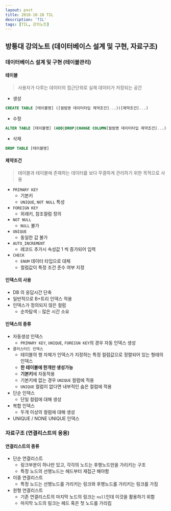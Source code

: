 ```yaml
---
layout: post
title: 2018-10-10 TIL
description: 'TIL'
tags: [TIL, 강의노트]
---
```


## 방통대 강의노트 (데이터베이스 설계 및 구현, 자료구조)

### 데이터베이스 설계 및 구현 (테이블관리)

#### 테이블

> 사용자가 다루는 데이터의 접근단위로 실제 데이터가 저장되는 공간

- 생성

```sql
CREATE TABLE [테이블명] ([컬럼명 데이터타입 제약조건]...)([제약조건]...)
```

- 수정

```sql
ALTER TABLE [테이블명] (ADD|DROP|CHANGE COLUMN[컬럼명 데이터타입 제약조건]...)
```

- 삭제

```sql
DROP TABLE [테이블명]
```

#### 제약조건

> 테이블과 테이블에 존재하는 데이터를 보다 무결하게 관리하기 위한 목적으로 사용

- `PRIMARY KEY`
  - 기본키
  - `UNIQUE`, `NOT NULL` 특성
- `FOREIGN KEY`
  - 외래키, 참조컬럼 정의
- `NOT NULL`
  - `NULL` 불가
- `UNIQUE`
  - 동일한 값 불가
- `AUTO_INCREMENT`
  - 레코드 추가시 속성값 1 씩 증가되어 입력
- `CHECK`
  - `ENUM` 데이터 타입으로 대체
  - 컬럼값이 특정 조건 준수 여부 지정

#### 인덱스의 사용

- DB 의 응답시간 단축
- 일반적으로 B+트리 인덱스 적용
- 인덱스가 정의되지 않은 컬럼
  - 순차탐색 :: 많은 시간 소요

#### 인덱스의 종류

- 자동생성 인덱스
  - `PRIMARY KEY`, `UNIQUE`, `FOREIGN KEY`의 경우 자동 인덱스 생성
- `클러스터드 인덱스`
  - 테이블의 행 자체가 인덱스가 지정하는 특정 컬럼값으로 정렬되어 있는 형태의 인덱스
  - **한 테이블에 한개만 생성가능**
  - **기본키**에 자동적용
  - 기본키에 없는 경우 `UNIQUE` 컬럼에 적용
  - `UNIQUE` 컬럼이 없다면 내부적인 숨은 컬럼에 적용
- 단순 인덱스
  - 단일 컬럼에 대해 생성
- 복합 인덱스
  - 두개 이상의 컬럼에 대해 생성
- UNIQUE / NONE UNIQUE 인덱스

### 자료구조 (연결리스트의 응용)

#### 연결리스트의 종류

- 단순 연결리스트
  - 링크부분이 하나만 있고, 각각의 노드는 후행노드만을 가리키는 구조
  - 특정 노드의 선행노드는 헤드부터 재접근 해야함
- 이중 연결리스트
  - 특정 노드는 선행노드를 가리키는 링크와 후행노드를 가리키는 링크를 가짐
- 원형 연결리스트
  - 기존 연결리스트의 마지막 노드의 링크는 `null`인데 이것을 활용하기 위함
  - 마지막 노드의 링크는 헤드 혹은 첫 노드를 가리킴
